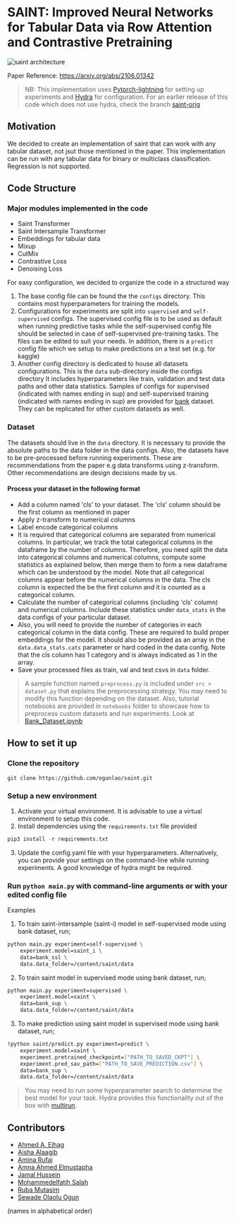 # SAINT: Improved Neural Networks for Tabular Data via Row Attention and Contrastive Pretraining

![saint architecture](saint.png)

Paper Reference: https://arxiv.org/abs/2106.01342

> NB: This implementation uses [Pytorch-lightning](https://pytorch-lightning.readthedocs.io/en/latest/) for setting up experiments and [Hydra](https://hydra.cc/) for configuration. For an earlier release of this code which does not use hydra, check the branch [saint-orig](https://github.com/ogunlao/saint/tree/saint-orig)

## Motivation

We decided to create an implementation of saint that can work with any tabular dataset, not jsut those mentioned in the paper. This implementation can be run with any tabular data for binary or multiclass classification. Regression is not supported.

## Code Structure

### Major modules implemented in the code

- Saint Transformer
- Saint Intersample Transformer
- Embeddings for tabular data
- Mixup
- CutMix
- Contrastive Loss
- Denoising Loss

For easy configuration, we decided to organize the code in a structured way

1. The base config file can be found the the `configs` directory. This contains most hyperparameters for training the models.
1. Configurations for experiments are split into `supervised` and `self-supervised` configs. The supervised config file is to be used as default when running predictive tasks while the self-supervised config file should be selected in case of self-supervised pre-training tasks. The files can be edited to suit your needs. In addition, there is a `predict` config file which we setup to make predictions on a test set (e.g. for kaggle)
1. Another config directory is dedicated to house all datasets configurations. This is the `data` sub-directory inside the configs directory It includes hyperparameters like train, validation and test data paths and other data statistics. Samples of configs for supervised (indicated with names ending in sup) and self-supervised training (indicated with names ending in sup) are provided for [bank](https://archive.ics.uci.edu/ml/machine-learning-databases/00222/bank.zip) dataset. They can be replicated for other custom datasets as well.

### Dataset

The datasets should live in the `data` directory. It is necessary to provide the absolute paths to the data folder in the data configs. Also, the datasets have to be pre-processed before running experiments. These are recommendations from the paper e.g data transforms using z-transform. Other recommendations are design decisions made by us.

#### Process your dataset in the following format

- Add a column named 'cls' to your dataset. The 'cls' column should be the first column as mentioned in paper
- Apply z-transform to numerical columns
- Label encode categorical columns
- It is required that categorical columns are separated from numerical columns. In particular, we track the total categorical columns in the dataframe by the number of columns. Therefore, you need split the data into categorical columns and numerical columns, compute some statistics as explained below, then merge them to form a new dataframe which can be understood by the model. Note that all categorical columns appear before the numerical columns in the data. The cls column is expected the be the first column and it is counted as a categorical column.
- Calculate the number of categorical columns (including 'cls' column) and numerical columns. Include these statistics under `data_stats` in the data configs of your particular dataset.
- Also, you will need to provide the number of categories in each categorical column in the data config. These are required to build proper embeddings for the model. It should also be provided as an array in the `data.data_stats.cats` parameter or hard coded in the data config. Note that the cls column has 1 category and is always indicated as 1 in the array.
- Save your processed files as train, val and test csvs in `data` folder. 

> A sample function named `preprocess.py` is included under `src > dataset.py` that explains the preprocessing strategy. You may need to modify this function depending on the dataset. Also, tutorial notebooks are provided in `notebooks` folder to showcase how to preprocess custom datasets and run experiments. Look at [Bank_Dataset.ipynb](notebooks/Bank_Dataset.ipynb)

## How to set it up

### Clone the repository

```git
git clone https://github.com/ogunlao/saint.git
```

### Setup a new environment

1. Activate your virtual environment. It is advisable to use a virtual environment to setup this code.
2. Install dependencies using the `requirements.txt` file provided

```python
pip3 install -r requirements.txt 
```

3. Update the config.yaml file with your hyperparameters. Alternatively, you can provide your settings on the command-line while running experiments. A good knowledge of hydra might be required.

### Run `python main.py` with command-line arguments or with your edited config file

Examples

1. To train saint-intersample (saint-i) model in self-supervised mode using bank dataset, run;

```bash
python main.py experiment=self-supervised \
    experiment.model=saint_i \
    data=bank_ssl \
    data.data_folder=/content/saint/data
```

2. To train saint model in supervised mode using bank dataset, run;

```bash
python main.py experiment=supervised \
    experiment.model=saint \
    data=bank_sup \
    data.data_folder=/content/saint/data
```

3. To make prediction using saint model in supervised mode using bank dataset, run;

```bash
!python saint/predict.py experiment=predict \
    experiment.model=saint \
    experiment.pretrained_checkpoint=["PATH_TO_SAVED_CKPT"] \
    experiment.pred_sav_path=["PATH_TO_SAVE_PREDICTION.csv"] \
    data=bank_sup \
    data.data_folder=/content/saint/data
```

> You may need to run some hyperparameter search to determine the best model for your task. Hydra provides this functionality out of the box with [multirun](https://hydra.cc/docs/tutorials/basic/running_your_app/multi-run).

## Contributors

- [Ahmed A. Elhag](https://github.com/Ahmed-A-A-Elhag)
- [Aisha Alaagib](https://github.com/AishaAlaagib)
- [Amina Rufai](https://github.com/Aminah92)
- [Amna Ahmed Elmustapha](https://github.com/AMNAALMGLY)
- [Jamal Hussein](https://github.com/engmubarak48)
- [Mohammedelfatih Salah](https://github.com/mohammedElfatihSalah)
- [Ruba Mutasim](https://github.com/ruba128)
- [Sewade Olaolu Ogun](https://github.com/ogunlao)

(names in alphabetical order)